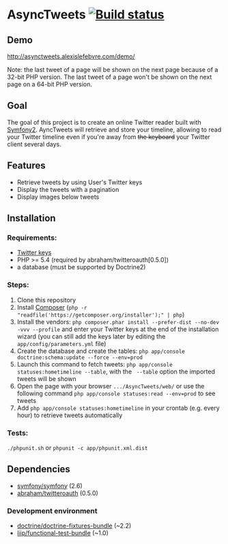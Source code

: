 # AsyncTweets [![Build status][Master image]][Master]

## Demo

http://asynctweets.alexislefebvre.com/demo/

Note: the last tweet of a page will be shown on the next page because of a 32-bit PHP version.
The last tweet of a page won't be shown on the next page on a 64-bit PHP version.

## Goal

The goal of this project is to create an online Twitter reader built with [Symfony2][Symfony2]. AyncTweets will retrieve and store your timeline, allowing to read your Twitter timeline even if you're away from <s>the keyboard</s> your Twitter client several days.

## Features

 - Retrieve tweets by using User's Twitter keys
 - Display the tweets with a pagination
 - Display images below tweets

## Installation

### Requirements:

 - [Twitter keys][Twitter keys]
 - PHP >= 5.4 (required by abraham/twitteroauth[0.5.0])
 - a database (must be supported by Doctrine2)

### Steps:
 
 1. Clone this repository
 2. Install [Composer][Composer] (`php -r "readfile('https://getcomposer.org/installer');" | php`)
 3. Install the vendors: `php composer.phar install --prefer-dist --no-dev -vvv --profile` and enter your Twitter keys at the end of the installation wizard (you can still add the keys later by editing the `app/config/parameters.yml` file)
 4. Create the database and create the tables: `php app/console doctrine:schema:update --force --env=prod`
 5. Launch this command to fetch tweets: `php app/console statuses:hometimeline --table`, with the ` --table` option the imported tweets will be shown
 6. Open the page with your browser `.../AsyncTweets/web/` or use the following command `php app/console statuses:read --env=prod` to see tweets
 7. Add `php app/console statuses:hometimeline` in your crontab (e.g. every hour) to retrieve tweets automatically

### Tests:

`./phpunit.sh` or `phpunit -c app/phpunit.xml.dist`

## Dependencies

 - [symfony/symfony][Symfony2 GitHub] (2.6)
 - [abraham/twitteroauth][twitteroauth] (0.5.0)
 
### Development environment

 - [doctrine/doctrine-fixtures-bundle][doctrine-fixtures-bundle] (~2.2)
 - [liip/functional-test-bundle][functional-test-bundle] (~1.0)

[Master image]: https://travis-ci.org/alexislefebvre/AsyncTweets.svg?branch=master
[Master]: https://travis-ci.org/alexislefebvre/AsyncTweets
[Symfony2]: http://symfony.com/
[Twitter keys]: https://apps.twitter.com/
[Composer]: https://getcomposer.org/download/
[Symfony2 GitHub]: https://github.com/symfony/symfony
[twitteroauth]: https://github.com/abraham/twitteroauth
[doctrine-fixtures-bundle]: https://github.com/doctrine/doctrine-fixtures-bundle
[functional-test-bundle]: https://github.com/liip/functional-test-bundle
